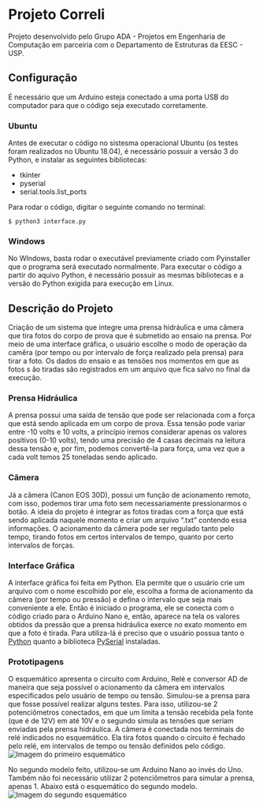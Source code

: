 # Projeto Correli
Projeto desenvolvido pelo Grupo ADA - Projetos em Engenharia de Computação em parceiria com o Departamento de Estruturas da EESC - USP.

## Configuração
É necessário que um Arduino esteja conectado a uma porta USB do computador para que o código seja executado corretamente.

### Ubuntu
Antes de executar o código no sistesma operacional Ubuntu (os testes foram realizados no Ubuntu 18.04), é necessário possuir a versão 3 do Python, e instalar as seguintes bibliotecas:

- tkinter
- pyserial 
- serial.tools.list_ports

Para rodar o código, digitar o seguinte comando no terminal:
   
   `$ python3 interface.py`
 

### Windows
No WIndows, basta rodar o executável previamente criado com Pyinstaller que o programa será executado normalmente. Para executar o código a partir do aquivo Python, é necessário possuir as mesmas bibliotecas e a versão do Python exigida para execução em Linux.

## Descrição do Projeto
Criação de um sistema que integre uma prensa hidráulica e uma câmera que tira fotos do corpo de prova que é submetido ao ensaio na prensa. Por meio de uma interface gráfica, o usuário escolhe o modo de operação da camêra (por tempo ou por intervalo de força realizado pela prensa) para tirar a foto. Os dados do ensaio e as tensões nos momentos em que as fotos s
ão tiradas são registrados em um arquivo que fica salvo no final da execução. 

### Prensa Hidráulica
A prensa possui uma saída de tensão que pode ser relacionada com a força que está sendo aplicada em um corpo de prova. Essa tensão pode variar entre -10 volts e 10 volts, a princípio iremos considerar apenas os valores positivos (0-10 volts), tendo uma precisão de 4 casas decimais na leitura dessa tensão e, por fim, podemos convertê-la para força, uma vez que a cada volt temos 25 toneladas sendo aplicado. 

### Câmera
Já a câmera (Canon EOS 30D), possui um função de acionamento remoto, com isso, podemos tirar uma foto sem necessariamente pressionarmos o botão. A ideia do projeto é integrar as fotos tiradas com a força que está sendo aplicada naquele momento e criar um arquivo “.txt”  contendo essa informações. O acionamento da câmera pode ser regulado tanto pelo tempo, tirando fotos em certos intervalos de tempo, quanto por certo intervalos de forças.

### Interface Gráfica
A interface gráfica foi feita em Python. Ela permite que o usuário crie um arquivo com o nome escolhido por ele, escolha a forma de acionamento da câmera (por tempo ou pressão) e defina o intervalo que seja mais conveniente a ele. Então é iniciado o programa, ele se conecta com o código criado para o Arduino Nano e, então, aparece na tela os valores obtidos da pressão que a prensa hidráulica exerce no exato momento em que a foto é tirada. Para utiliza-lá é preciso que o usuário possua tanto o [Python](https://www.python.org/download/releases/3.0/) quanto a biblioteca [PySerial](https://github.com/pyserial/pyserial) instaladas. 

### Prototipagens
O esquemático apresenta o circuito com Arduino, Relé e conversor AD de maneira que seja possível o acionamento da câmera em intervalos especificados pelo usuário de tempo ou tensão.
Simulou-se a prensa para que fosse possível realizar alguns testes. Para isso, utilizou-se 2 potenciômetros conectados, em que um limita a tensão recebida pela fonte (que é de 12V) em até 10V e o segundo simula as tensões que seriam enviadas pela prensa hidráulica.
A câmera é conectada nos terminais do relé indicados no esquemático. Ela tira fotos quando o circuito é fechado pelo relé, em intervalos de tempo ou tensão definidos pelo código.
![Imagem do primeiro esquemático](https://user-images.githubusercontent.com/40308772/58904498-08340780-86de-11e9-8d0f-73c93ed03429.png)

No segundo modelo feito, utilizou-se um Arduino Nano ao invés do Uno. Também não foi necessário utilizar 2 potenciômetros para simular a prensa, apenas 1. Abaixo está o esquemático do segundo modelo.
![Imagem do segundo esquemático](https://user-images.githubusercontent.com/40308772/65969281-e011a680-e43a-11e9-9a54-cd1cd2966755.jpeg)

